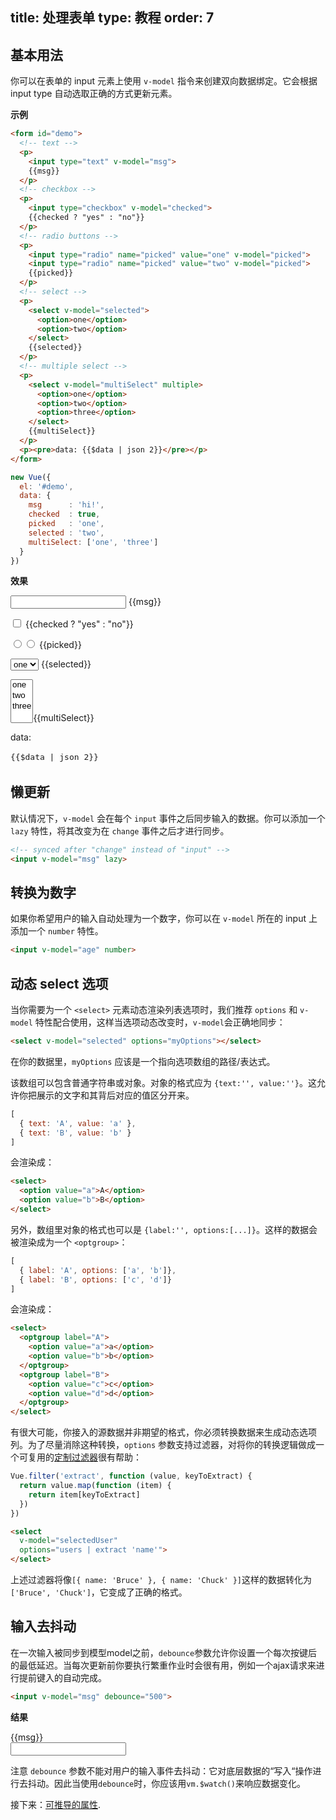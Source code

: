 title: 处理表单
type: 教程
order: 7
---

## 基本用法

你可以在表单的 input 元素上使用 `v-model` 指令来创建双向数据绑定。它会根据 input type 自动选取正确的方式更新元素。

**示例**

``` html
<form id="demo">
  <!-- text -->
  <p>
    <input type="text" v-model="msg">
    {{msg}}
  </p>
  <!-- checkbox -->
  <p>
    <input type="checkbox" v-model="checked">
    {{checked ? "yes" : "no"}}
  </p>
  <!-- radio buttons -->
  <p>
    <input type="radio" name="picked" value="one" v-model="picked">
    <input type="radio" name="picked" value="two" v-model="picked">
    {{picked}}
  </p>
  <!-- select -->
  <p>
    <select v-model="selected">
      <option>one</option>
      <option>two</option>
    </select>
    {{selected}}
  </p>
  <!-- multiple select -->
  <p>
    <select v-model="multiSelect" multiple>
      <option>one</option>
      <option>two</option>
      <option>three</option>
    </select>
    {{multiSelect}}
  </p>
  <p><pre>data: {{$data | json 2}}</pre></p>
</form>
```

``` js
new Vue({
  el: '#demo',
  data: {
    msg      : 'hi!',
    checked  : true,
    picked   : 'one',
    selected : 'two',
    multiSelect: ['one', 'three']
  }
})
```

**效果**

<form id="demo"><p><input type="text" v-model="msg"> {&#123;msg&#125;}</p><p><input type="checkbox" v-model="checked"> {&#123;checked ? &quot;yes&quot; : &quot;no&quot;&#125;}</p><p><input type="radio" v-model="picked" name="picked" value="one"><input type="radio" v-model="picked" name="picked" value="two"> {&#123;picked&#125;}</p><p><select v-model="selected"><option>one</option><option>two</option></select> {&#123;selected&#125;}</p><p><select v-model="multiSelect" multiple><option>one</option><option>two</option><option>three</option></select>{&#123;multiSelect&#125;}</p><p>data:<pre style="font-size:13px;background:transparent;line-height:1.5em">{&#123;$data | json 2&#125;}</pre></p></form>
<script>
new Vue({
  el: '#demo',
  data: {
    msg      : 'hi!',
    checked  : true,
    picked   : 'one',
    selected : 'two',
    multiSelect: ['one', 'three']
  }
})
</script>

## 懒更新

默认情况下，`v-model` 会在每个 `input` 事件之后同步输入的数据。你可以添加一个 `lazy` 特性，将其改变为在 `change` 事件之后才进行同步。

``` html
<!-- synced after "change" instead of "input" -->
<input v-model="msg" lazy>
```

## 转换为数字

如果你希望用户的输入自动处理为一个数字，你可以在 `v-model` 所在的 input 上添加一个 `number` 特性。

``` html
<input v-model="age" number>
```

## 动态 select 选项

当你需要为一个 `<select>` 元素动态渲染列表选项时，我们推荐 `options` 和 `v-model` 特性配合使用，这样当选项动态改变时，`v-model`会正确地同步：

``` html
<select v-model="selected" options="myOptions"></select>
```

在你的数据里，`myOptions` 应该是一个指向选项数组的路径/表达式。

该数组可以包含普通字符串或对象。对象的格式应为 `{text:'', value:''}`。这允许你把展示的文字和其背后对应的值区分开来。

``` js
[
  { text: 'A', value: 'a' },
  { text: 'B', value: 'b' }
]
```

会渲染成：

``` html
<select>
  <option value="a">A</option>
  <option value="b">B</option>
</select>
```

另外，数组里对象的格式也可以是 `{label:'', options:[...]}`。这样的数据会被渲染成为一个 `<optgroup>`：

``` js
[
  { label: 'A', options: ['a', 'b']},
  { label: 'B', options: ['c', 'd']}
]
```

会渲染成：

``` html
<select>
  <optgroup label="A">
    <option value="a">a</option>
    <option value="b">b</option>
  </optgroup>
  <optgroup label="B">
    <option value="c">c</option>
    <option value="d">d</option>
  </optgroup>
</select>
```

有很大可能，你接入的源数据并非期望的格式，你必须转换数据来生成动态选项列。为了尽量消除这种转换，`options` 参数支持过滤器，对将你的转换逻辑做成一个可复用的[定制过滤器](/guide/custom-filter.html)很有帮助：

``` js
Vue.filter('extract', function (value, keyToExtract) {
  return value.map(function (item) {
    return item[keyToExtract]
  })
})
```

``` html
<select
  v-model="selectedUser"
  options="users | extract 'name'">
</select>
```

上述过滤器将像`[{ name: 'Bruce' }, { name: 'Chuck' }]`这样的数据转化为`['Bruce', 'Chuck']`，它变成了正确的格式。

## 输入去抖动

在一次输入被同步到模型model之前，`debounce`参数允许你设置一个每次按键后的最低延迟。当每次更新前你要执行繁重作业时会很有用，例如一个ajax请求来进行提前键入的自动完成。

``` html
<input v-model="msg" debounce="500">
```

**结果**

<div id="debounce-demo" class="demo">{&#123;msg&#125;}<br><input v-model="msg" debounce="500"></div>
<script>
new Vue({
  el:'#debounce-demo',
  data: { msg: 'edit me' }
})
</script>

注意 `debounce` 参数不能对用户的输入事件去抖动：它对底层数据的“写入“操作进行去抖动。因此当使用`debounce`时，你应该用`vm.$watch()`来响应数据变化。

接下来：[可推导的属性](../guide/computed.html).
